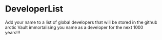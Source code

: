 # DeveloperList
Add your name to a list of global developers that will be stored in the github arctic Vault immortalising you name as a developer for the next 1000 years!!!
